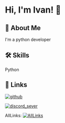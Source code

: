 
# Hi, I'm Ivan! 👋


## 🚀 About Me
I'm a python developer


## 🛠 Skills
Python


## 🔗 Links

[![github](https://img.shields.io/github/followers/drakeven4?style=for-the-badge)](https://github.com/Drakeven4)

[![discord_sever](https://img.shields.io/discord/1025690869522767964?style=for-the-badge)](https://discord.gg/r9Vd5jH9vh)

AllLinks: [![AllLinks](https://svgx.ru/svg/2450097.svg)](https://sites.google.com/view/drakeven4/index)

